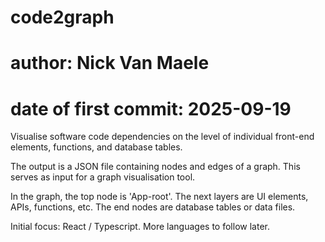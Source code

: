 # code2graph
# author: Nick Van Maele
# date of first commit: 2025-09-19

Visualise software code dependencies on the level of individual front-end elements, functions, and database tables. 

The output is a JSON file containing nodes and edges of a graph. This serves as input for a graph visualisation tool. 

In the graph, the top node is 'App-root'. 
The next layers are UI elements, APIs, functions, etc. 
The end nodes are database tables or data files. 

Initial focus: React / Typescript.
More languages to follow later. 
